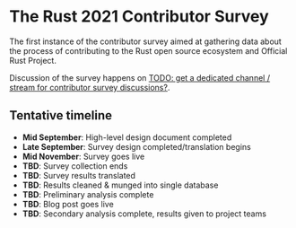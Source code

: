 # The Rust 2021 Contributor Survey

The first instance of the contributor survey aimed at gathering data about the
process of contributing to the Rust open source ecosystem and Official Rust
Project.

Discussion of the survey happens on [TODO: get a dedicated channel / stream for contributor survey discussions?](https://rust-lang.zulipchat.com/#narrow/stream/294169-t-community.2Frust-survey-2021).

## Tentative timeline

* **Mid September**: High-level design document completed
* **Late September**: Survey design completed/translation begins
* **Mid November**: Survey goes live
* **TBD**: Survey collection ends
* **TBD**: Survey results translated
* **TBD**: Results cleaned & munged into single database
* **TBD**: Preliminary analysis complete
* **TBD**: Blog post goes live
* **TBD**: Secondary analysis complete, results given to project teams

